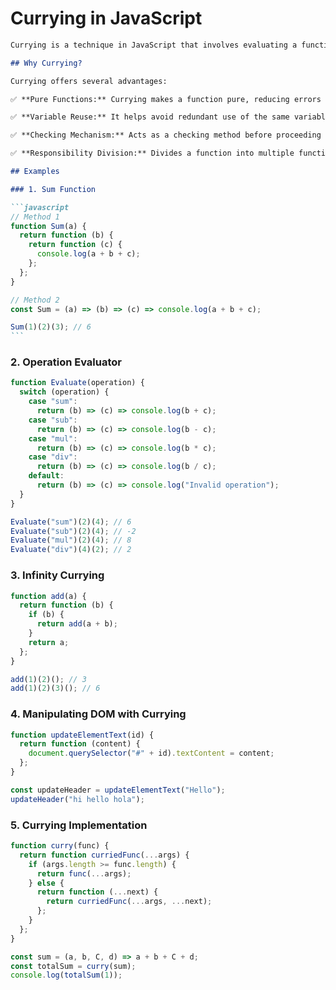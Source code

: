 # Currying in JavaScript

````markdown
Currying is a technique in JavaScript that involves evaluating a function with multiple arguments as a sequence of functions with single arguments. The basic idea is to transform a function `f(a, b)` into `f(a)(b)`.

## Why Currying?

Currying offers several advantages:

✅ **Pure Functions:** Currying makes a function pure, reducing errors and side effects.

✅ **Variable Reuse:** It helps avoid redundant use of the same variable.

✅ **Checking Mechanism:** Acts as a checking method before proceeding to ensure all necessary parameters are available.

✅ **Responsibility Division:** Divides a function into multiple functions, each handling a specific set of responsibilities.

## Examples

### 1. Sum Function

```javascript
// Method 1
function Sum(a) {
  return function (b) {
    return function (c) {
      console.log(a + b + c);
    };
  };
}

// Method 2
const Sum = (a) => (b) => (c) => console.log(a + b + c);

Sum(1)(2)(3); // 6
```
````

### 2. Operation Evaluator

```javascript
function Evaluate(operation) {
  switch (operation) {
    case "sum":
      return (b) => (c) => console.log(b + c);
    case "sub":
      return (b) => (c) => console.log(b - c);
    case "mul":
      return (b) => (c) => console.log(b * c);
    case "div":
      return (b) => (c) => console.log(b / c);
    default:
      return (b) => (c) => console.log("Invalid operation");
  }
}

Evaluate("sum")(2)(4); // 6
Evaluate("sub")(2)(4); // -2
Evaluate("mul")(2)(4); // 8
Evaluate("div")(4)(2); // 2
```

### 3. Infinity Currying

```javascript
function add(a) {
  return function (b) {
    if (b) {
      return add(a + b);
    }
    return a;
  };
}

add(1)(2)(); // 3
add(1)(2)(3)(); // 6
```

### 4. Manipulating DOM with Currying

```javascript
function updateElementText(id) {
  return function (content) {
    document.querySelector("#" + id).textContent = content;
  };
}

const updateHeader = updateElementText("Hello");
updateHeader("hi hello hola");
```

### 5. Currying Implementation

```javascript
function curry(func) {
  return function curriedFunc(...args) {
    if (args.length >= func.length) {
      return func(...args);
    } else {
      return function (...next) {
        return curriedFunc(...args, ...next);
      };
    }
  };
}

const sum = (a, b, C, d) => a + b + C + d;
const totalSum = curry(sum);
console.log(totalSum(1));
```
